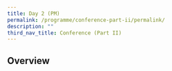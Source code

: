 ```yaml
---
title: Day 2 (PM)
permalink: /programme/conference-part-ii/permalink/
description: ""
third_nav_title: Conference (Part II)
---
```

## Overview